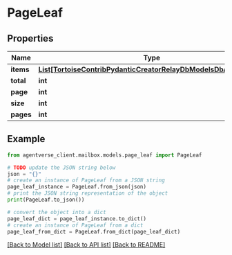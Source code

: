 # PageLeaf


## Properties

Name | Type | Description | Notes
------------ | ------------- | ------------- | -------------
**items** | [**List[TortoiseContribPydanticCreatorRelayDbModelsDbApiKeyLeaf]**](TortoiseContribPydanticCreatorRelayDbModelsDbApiKeyLeaf.md) |  | 
**total** | **int** |  | 
**page** | **int** |  | 
**size** | **int** |  | 
**pages** | **int** |  | [optional] 

## Example

```python
from agentverse_client.mailbox.models.page_leaf import PageLeaf

# TODO update the JSON string below
json = "{}"
# create an instance of PageLeaf from a JSON string
page_leaf_instance = PageLeaf.from_json(json)
# print the JSON string representation of the object
print(PageLeaf.to_json())

# convert the object into a dict
page_leaf_dict = page_leaf_instance.to_dict()
# create an instance of PageLeaf from a dict
page_leaf_from_dict = PageLeaf.from_dict(page_leaf_dict)
```
[[Back to Model list]](../README.md#documentation-for-models) [[Back to API list]](../README.md#documentation-for-api-endpoints) [[Back to README]](../README.md)


